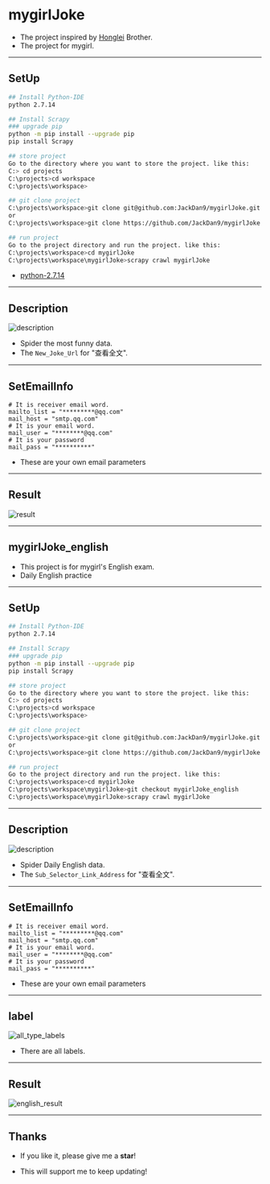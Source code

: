 # mygirlJoke
- The project inspired by [Honglei][1] Brother.
- The project for mygirl.

------

## SetUp
```bash
## Install Python-IDE
python 2.7.14

## Install Scrapy
### upgrade pip
python -m pip install --upgrade pip
pip install Scrapy

## store project
Go to the directory where you want to store the project. like this:
C:> cd projects
C:\projects>cd workspace
C:\projects\workspace>

## git clone project
C:\projects\workspace>git clone git@github.com:JackDan9/mygirlJoke.git
or
C:\projects\workspace>git clone https://github.com/JackDan9/mygirlJoke.git

## run project
Go to the project directory and run the project. like this:
C:\projects\workspace>cd mygirlJoke
C:\projects\workspace\mygirlJoke>scrapy crawl mygirlJoke

```

- [python-2.7.14][2]

------

## Description

![description][3]

- Spider the most funny data.
- The `New_Joke_Url` for "查看全文".

------

## SetEmailInfo
```
# It is receiver email word.
mailto_list = "*********@qq.com"
mail_host = "smtp.qq.com"
# It is your email word.
mail_user = "********@qq.com"
# It is your password
mail_pass = "**********"
```
- These are your own email parameters

------

## Result

![result][4]

------

## mygirlJoke_english
- This project is for mygirl's English exam.
- Daily English practice

------

## SetUp
```bash
## Install Python-IDE
python 2.7.14

## Install Scrapy
### upgrade pip
python -m pip install --upgrade pip
pip install Scrapy

## store project
Go to the directory where you want to store the project. like this:
C:> cd projects
C:\projects>cd workspace
C:\projects\workspace>

## git clone project
C:\projects\workspace>git clone git@github.com:JackDan9/mygirlJoke.git
or
C:\projects\workspace>git clone https://github.com/JackDan9/mygirlJoke.git

## run project
Go to the project directory and run the project. like this:
C:\projects\workspace>cd mygirlJoke
C:\projects\workspace\mygirlJoke>git checkout mygirlJoke_english
C:\projects\workspace\mygirlJoke>scrapy crawl mygirlJoke
```

-----

## Description

![description][5]

- Spider Daily English data.
- The `Sub_Selector_Link_Address` for "查看全文".

------

## SetEmailInfo
```
# It is receiver email word.
mailto_list = "*********@qq.com"
mail_host = "smtp.qq.com"
# It is your email word.
mail_user = "********@qq.com"
# It is your password
mail_pass = "**********"
```
- These are your own email parameters

------

## label

![all_type_labels][6]

- There are all labels.

------

## Result

![english_result][7]

------



## Thanks
- If you like it, please give me a **star**!
- This will support me to keep updating!


  [1]: https://github.com/lianghonglei
  [2]: https://www.python.org/downloads/release/python-2714/
  [3]: ./images/description.png "description.png"
  [4]: ./images/result.jpg "result.jpg"
  [5]: ./images/description.png "description.png"
  [6]: ./images/mygirl_english_label.png "mygirl_english_label.png"
  [7]: ./images/mygirlJoke_english.jpg "mygirlJoke_english.jpg"